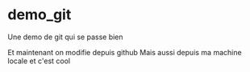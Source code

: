 # demo_git
Une demo de git qui se passe bien


Et maintenant on modifie depuis github
Mais aussi depuis ma machine locale et c'est cool

